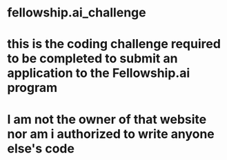 # fellowship.ai_challenge
# this is the coding challenge required to be completed to submit an application to the Fellowship.ai program
# I am not the owner of that website nor am i authorized to write anyone else's code
